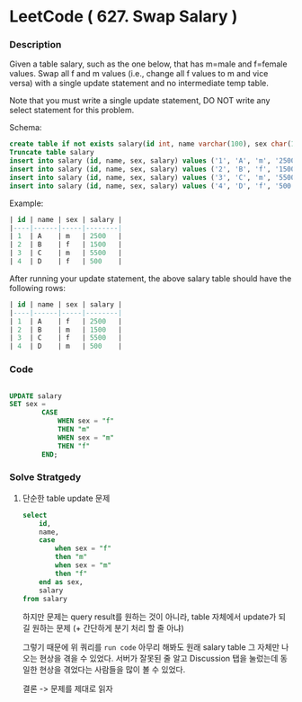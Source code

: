 # LeetCode ( 627. Swap Salary )

### Description

Given a table salary, such as the one below, that has m=male and f=female values. Swap all f and m values (i.e., change all f values to m and vice versa) with a single update statement and no intermediate temp table.

Note that you must write a single update statement, DO NOT write any select statement for this problem.

Schema:
~~~sql
create table if not exists salary(id int, name varchar(100), sex char(1), salary int)
Truncate table salary
insert into salary (id, name, sex, salary) values ('1', 'A', 'm', '2500')
insert into salary (id, name, sex, salary) values ('2', 'B', 'f', '1500')
insert into salary (id, name, sex, salary) values ('3', 'C', 'm', '5500')
insert into salary (id, name, sex, salary) values ('4', 'D', 'f', '500')
~~~
Example:
~~~sql
| id | name | sex | salary |
|----|------|-----|--------|
| 1  | A    | m   | 2500   |
| 2  | B    | f   | 1500   |
| 3  | C    | m   | 5500   |
| 4  | D    | f   | 500    |
~~~

After running your update statement, the above salary table should have the following rows:

~~~sql
| id | name | sex | salary |
|----|------|-----|--------|
| 1  | A    | f   | 2500   |
| 2  | B    | m   | 1500   |
| 3  | C    | f   | 5500   |
| 4  | D    | m   | 500    |
~~~

### Code

~~~sql

UPDATE salary
SET sex = 
        CASE 
            WHEN sex = "f"
            THEN "m"
            WHEN sex = "m"
            THEN "f"
        END;

~~~

### Solve Stratgedy

1. 단순한 table update 문제

    ~~~sql
    select 
        id,
        name,
        case 
            when sex = "f"
            then "m"
            when sex = "m"
            then "f"
        end as sex,
        salary
    from salary
    ~~~

    하지만 문제는 query result를 원하는 것이 아니라, table 자체에서 update가 되길 원하는 문제 (+ 간단하게 분기 처리 할 줄 아냐)
    
    그렇기 때문에 위 쿼리를 `run code` 아무리 해봐도 원래 salary table 그 자체만 나오는 현상을 겪을 수 있었다. 서버가 잘못된 줄 알고 Discussion 탭을 눌렀는데 동일한 현상을 겪었다는 사람들을 많이 볼 수 있었다.
    
    결론 -> 문제를 제대로 읽자